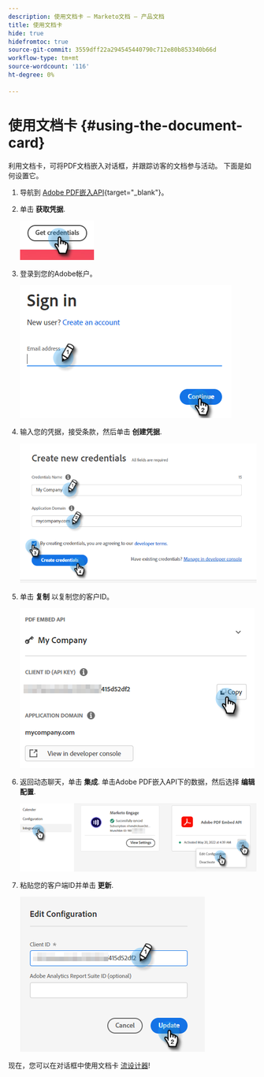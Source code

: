 ```yaml
---
description: 使用文档卡 — Marketo文档 — 产品文档
title: 使用文档卡
hide: true
hidefromtoc: true
source-git-commit: 3559dff22a294545440790c712e80b853340b66d
workflow-type: tm+mt
source-wordcount: '116'
ht-degree: 0%

---
```


# 使用文档卡 {#using-the-document-card}

利用文档卡，可将PDF文档嵌入对话框，并跟踪访客的文档参与活动。 下面是如何设置它。

1. 导航到 [Adobe PDF嵌入API](https://udp.adobe.io/document-services/apis/pdf-embed/){target=&quot;_blank&quot;}。

1. 单击 **获取凭据**.

   ![](assets/using-the-document-card-1.png)

1. 登录到您的Adobe帐户。

   ![](assets/using-the-document-card-2.png)

1. 输入您的凭据，接受条款，然后单击 **创建凭据**.

   ![](assets/using-the-document-card-3.png)

1. 单击 **复制** 以复制您的客户ID。

   ![](assets/using-the-document-card-4.png)

1. 返回动态聊天，单击 **集成**. 单击Adobe PDF嵌入API下的数据，然后选择 **编辑配置**.

   ![](assets/using-the-document-card-5.png)

1. 粘贴您的客户端ID并单击 **更新**.

   ![](assets/using-the-document-card-6.png)

现在，您可以在对话框中使用文档卡 [流设计器](/help/marketo/product-docs/demand-generation/dynamic-chat/dialogues/stream-designer.md)!
